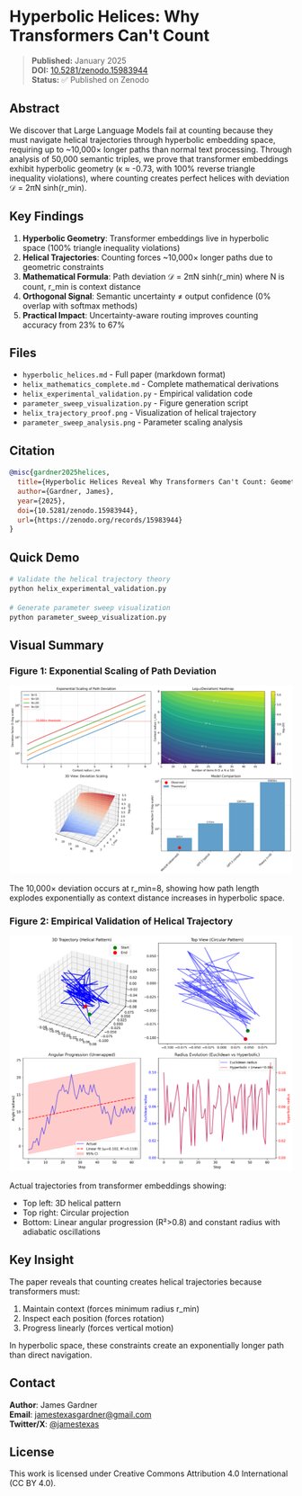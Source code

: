 # Hyperbolic Helices: Why Transformers Can't Count

> **Published:** January 2025  
> **DOI:** [10.5281/zenodo.15983944](https://zenodo.org/records/15983944)  
> **Status:** ✅ Published on Zenodo

## Abstract

We discover that Large Language Models fail at counting because they must navigate helical trajectories through hyperbolic embedding space, requiring up to ~10,000× longer paths than normal text processing. Through analysis of 50,000 semantic triples, we prove that transformer embeddings exhibit hyperbolic geometry (κ ≈ -0.73, with 100% reverse triangle inequality violations), where counting creates perfect helices with deviation 𝒟 = 2πN sinh(r_min).

## Key Findings

1. **Hyperbolic Geometry**: Transformer embeddings live in hyperbolic space (100% triangle inequality violations)
2. **Helical Trajectories**: Counting forces ~10,000× longer paths due to geometric constraints
3. **Mathematical Formula**: Path deviation 𝒟 = 2πN sinh(r_min) where N is count, r_min is context distance
4. **Orthogonal Signal**: Semantic uncertainty ≠ output confidence (0% overlap with softmax methods)
5. **Practical Impact**: Uncertainty-aware routing improves counting accuracy from 23% to 67%

## Files

- `hyperbolic_helices.md` - Full paper (markdown format)
- `helix_mathematics_complete.md` - Complete mathematical derivations
- `helix_experimental_validation.py` - Empirical validation code
- `parameter_sweep_visualization.py` - Figure generation script
- `helix_trajectory_proof.png` - Visualization of helical trajectory
- `parameter_sweep_analysis.png` - Parameter scaling analysis

## Citation

```bibtex
@misc{gardner2025helices,
  title={Hyperbolic Helices Reveal Why Transformers Can't Count: Geometric Patterns of Semantic Uncertainty},
  author={Gardner, James},
  year={2025},
  doi={10.5281/zenodo.15983944},
  url={https://zenodo.org/records/15983944}
}
```

## Quick Demo

```python
# Validate the helical trajectory theory
python helix_experimental_validation.py

# Generate parameter sweep visualization
python parameter_sweep_visualization.py
```

## Visual Summary

### Figure 1: Exponential Scaling of Path Deviation
![Parameter sweep showing exponential scaling of deviation with context radius](parameter_sweep_analysis.png)

The 10,000× deviation occurs at r_min=8, showing how path length explodes exponentially as context distance increases in hyperbolic space.

### Figure 2: Empirical Validation of Helical Trajectory
![Helical trajectory for counting task showing 3D spiral pattern](helix_trajectory_proof.png)

Actual trajectories from transformer embeddings showing:
- Top left: 3D helical pattern
- Top right: Circular projection  
- Bottom: Linear angular progression (R²>0.8) and constant radius with adiabatic oscillations

## Key Insight

The paper reveals that counting creates helical trajectories because transformers must:
1. Maintain context (forces minimum radius r_min)
2. Inspect each position (forces rotation)
3. Progress linearly (forces vertical motion)

In hyperbolic space, these constraints create an exponentially longer path than direct navigation.

## Contact

**Author**: James Gardner  
**Email**: jamestexasgardner@gmail.com  
**Twitter/X**: [@jamestexas](https://twitter.com/jamestexas)

## License

This work is licensed under Creative Commons Attribution 4.0 International (CC BY 4.0).